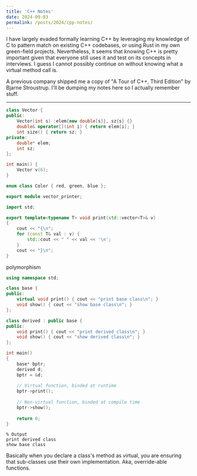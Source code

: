 ```yaml
---
title: 'C++ Notes'
date: 2024-09-03
permalink: /posts/2024/cpp-notes/
---
```


I have largely evaded formally learning C++ by leveraging my knowledge of C to pattern match on existing C++ codebases, or using Rust in my own green-field projects. Nevertheless, it seems that knowing C++ is pretty important given that everyone still uses it and test on its concepts in interviews. I guess I cannot possibly continue on without knowing what a virtual method call is.

A previous company shipped me a copy of "A Tour of C++, Third Edition" by Bjarne Stroustrup. I'll be dumping my notes here so I actually remember stuff.

---

```c++
class Vector {
public:
    Vector(int s) :elem{new double[s]}, sz{s} {}
    double& operator[](int i) { return elem[i]; }
    int size() { return sz; }
private:
    double* elem;
    int sz;
};

int main() {
    Vector v(6);
}
```
```c++
enum class Color { red, green, blue };
```
```c++
export module vector_printer;

import std;

export template<typename T> void print(std::vector<T>& v)
{
    cout << "{\n";
    for (const T& val : v) {
        std::cout << " " << val << '\n';
    }
    cout << "}\n";
}
```

polymorphism
```c++
using namespace std;

class base {
public:
    virtual void print() { cout << "print base class\n"; }
    void show() { cout << "show base class\n"; }
};

class derived : public base {
public:
    void print() { cout << "print derived class\n"; }
    void show() { cout << "show derived class\n"; }
};

int main()
{
    base* bptr;
    derived d;
    bptr = &d;
 
    // Virtual function, binded at runtime
    bptr->print();
 
    // Non-virtual function, binded at compile time
    bptr->show();
 
    return 0;
}
```

```
% Output
print derived class
show base class
```

Basically when you declare a class's method as virtual, you are ensuring that sub-classes use their own implementation. Aka, override-able functions.